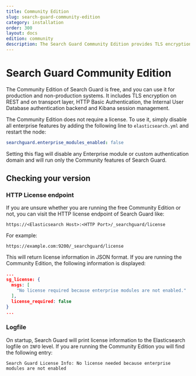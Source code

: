```yaml
---
title: Community Edition
slug: search-guard-community-edition
category: installation
order: 300
layout: docs
edition: community
description: The Search Guard Community Edition provides TLS encryption and index-level permissions on REST and transport for free.
---
```

<!---
Copryight 2017 floragunn GmbH
-->
# Search Guard Community Edition

The Community Edition of Search Guard is free, and you can use it for production and non-production systems. It includes TLS encryption on REST and on transport layer, HTTP Basic Authentication, the Internal User Database authentication backend and Kibana session management.

The Community Edition does not require a license. To use it, simply disable all enterprise features by adding the following line to `elasticsearch.yml` and restart the node:

```yaml
searchguard.enterprise_modules_enabled: false
```

Setting this flag will disable any Enterprise module or custom authentication domain and will run only the Community features of Search Guard.

## Checking your version

### HTTP License endpoint

If you are unsure whether you are running the free Community Edition or not, you can visit the HTTP license endpoint of Search Guard like:

```
https://<Elasticsearch Host>:<HTTP Port>/_searchguard/license
```

For example:

```
https://example.com:9200/_searchguard/license
```

This will return license information in JSON format. If you are running the Community Edition, the following information is displayed:

```JSON
...
sg_license: {
  msgs: [
    "No license required because enterprise modules are not enabled."
  ],
  license_required: false
}
...
```


### Logfile

On startup, Search Guard will print license information to the Elasticsearch logfile on `INFO` level. If you are running the Community Edition you will find the following entry:

```
Search Guard License Info: No license needed because enterprise modules are not enabled
```
